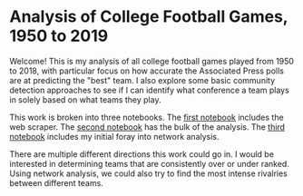 # Analysis of College Football Games, 1950 to 2019

Welcome!  This is my analysis of all college football games played from 1950 to 2018, with particular focus on how accurate the Associated Press polls are at predicting the "best" team.  I also explore some basic community detection approaches to see if I can identify what conference a team plays in solely based on what teams they play.

This work is broken into three notebooks.  The [first notebook](https://redhairedcelt.github.io/college_football_analysis/CF_Scrape.html) includes the web scraper.  The [second notebook](https://redhairedcelt.github.io/college_football_analysis/CF_Analysis/CF_Analysis.html) has the bulk of the analysis.  The [third notebook](https://redhairedcelt.github.io/college_football_analysis/CF_Network_Analysis.html) includes my initial foray into network analysis.

There are multiple different directions this work could go in.  I would be interested in determining teams that are consistently over or under ranked.  Using network analysis, we could also try to find the most intense rivalries between different teams.
